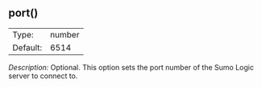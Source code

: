 ---
---
<!-- DISCLAIMER: This file is based on the syslog-ng Open Source Edition documentation https://github.com/balabit/syslog-ng-ose-guides/commit/2f4a52ee61d1ea9ad27cb4f3168b95408fddfdf2 and is used under the terms of The syslog-ng Open Source Edition Documentation License. The file has been modified by Axoflow. -->

## port()

|          |        |
| -------- | ------ |
| Type:    | number |
| Default: | 6514   |

*Description:* Optional. This option sets the port number of the Sumo Logic server to connect to.

